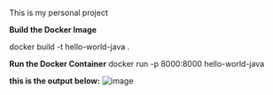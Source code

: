  This is my personal project


**Build the Docker Image**

docker build -t hello-world-java .

**Run the Docker Container**
docker run -p 8000:8000 hello-world-java


**this is the output below:**
![image](https://github.com/user-attachments/assets/72bca32d-c4f7-4f31-966c-9e725b33509e)


